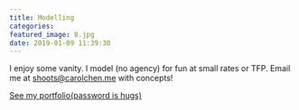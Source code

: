 ```yaml
---
title: Modelling
categories:
featured_image: 8.jpg
date: 2019-01-09 11:39:30
---
```

I enjoy some vanity. I model (no agency) for fun at small rates or TFP. Email me at shoots@carolchen.me with concepts!

<a href="https://model.carolchen.me"> See my portfolio(password is hugs) </a>
